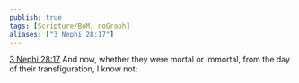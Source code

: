 ```yaml
---
publish: true
tags: [Scripture/BoM, noGraph]
aliases: ["3 Nephi 28:17"]
---
```

[3 Nephi 28:17](https://churchofjesuschrist.org/study/scriptures/bofm/3-ne/28?lang=eng&id=p17#p17) And now, whether they were mortal or immortal, from the day of their transfiguration, I know not;
